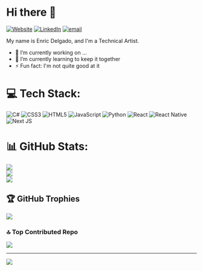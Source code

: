 # Hi there 👋

[![Website](https://img.shields.io/badge/Website-5603fc)](https://www.enrictech.art)
[![LinkedIn](https://img.shields.io/badge/LinkedIn-%230077B5.svg?logo=linkedin&logoColor=white)](https://linkedin.com/in/enric-delgado)
[![email](https://img.shields.io/badge/Email-D14836?logo=gmail&logoColor=white)](mailto:enricdelgadoclaramunt) 

My name is Enric Delgado, and I'm a Technical Artist.

- 🔭 I’m currently working on ...
- 🌱 I’m currently learning to keep it together
- ⚡ Fun fact: I'm not quite good at it

# 💻 Tech Stack:
![C#](https://img.shields.io/badge/c%23-%23239120.svg?style=for-the-badge&logo=csharp&logoColor=white) ![CSS3](https://img.shields.io/badge/css3-%231572B6.svg?style=for-the-badge&logo=css3&logoColor=white) ![HTML5](https://img.shields.io/badge/html5-%23E34F26.svg?style=for-the-badge&logo=html5&logoColor=white) ![JavaScript](https://img.shields.io/badge/javascript-%23323330.svg?style=for-the-badge&logo=javascript&logoColor=%23F7DF1E) ![Python](https://img.shields.io/badge/python-3670A0?style=for-the-badge&logo=python&logoColor=ffdd54) ![React](https://img.shields.io/badge/react-%2320232a.svg?style=for-the-badge&logo=react&logoColor=%2361DAFB) ![React Native](https://img.shields.io/badge/react_native-%2320232a.svg?style=for-the-badge&logo=react&logoColor=%2361DAFB) ![Next JS](https://img.shields.io/badge/Next-black?style=for-the-badge&logo=next.js&logoColor=white)

# 📊 GitHub Stats:
![](https://github-readme-stats.vercel.app/api?username=EnricDelgado&theme=aura&hide_border=false&include_all_commits=true&count_private=true)<br/>
![](https://nirzak-streak-stats.vercel.app/?user=EnricDelgado&theme=aura&hide_border=false)<br/>
![](https://github-readme-stats.vercel.app/api/top-langs/?username=EnricDelgado&theme=aura&hide_border=false&include_all_commits=true&count_private=true&layout=compact)

## 🏆 GitHub Trophies
![](https://github-profile-trophy.vercel.app/?username=EnricDelgado&theme=radical&no-frame=true&no-bg=false&margin-w=4)

### 🔝 Top Contributed Repo
![](https://github-contributor-stats.vercel.app/api?username=EnricDelgado&limit=5&theme=aura&combine_all_yearly_contributions=true)

---
[![](https://visitcount.itsvg.in/api?id=EnricDelgado&icon=10&color=6)](https://visitcount.itsvg.in)

<!-- Proudly created with GPRM ( https://gprm.itsvg.in ) -->
